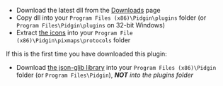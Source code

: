   * Download the latest dll from the [Downloads](http://code.google.com/p/pidgin-opensteamworks/downloads/list) page
  * Copy dll into your `Program Files (x86)\Pidgin\plugins` folder (or `Program Files\Pidgin\plugins` on 32-bit Windows)
  * Extract [the icons](http://code.google.com/p/pidgin-opensteamworks/downloads/detail?name=icons.zip&can=2&q=) into your `Program File (x86)\Pidgin\pixmaps\protocols` folder

If this is the first time you have downloaded this plugin:
  * Download [the json-glib library](http://pidgin-opensteamworks.googlecode.com/svn/trunk/steam-mobile/libjson-glib-1.0.dll) into your `Program Files (x86)\Pidgin` folder (or `Program Files\Pidgin`), _**NOT** into the plugins folder_